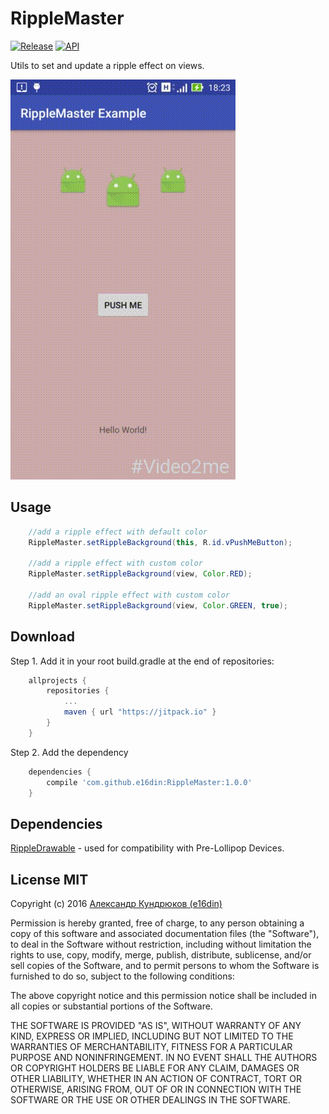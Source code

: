 # RippleMaster
[![Release](https://jitpack.io/v/e16din/RippleMaster.svg)](https://jitpack.io/#e16din/RippleMaster)
[![API](https://img.shields.io/badge/android-15%2B-brightgreen.svg)](https://developer.android.com/about/versions/android-4.0.3.html)

Utils to set and update a ripple effect on views.

![Demo](https://github.com/e16din/RippleMaster/blob/master/demo.gif)

## Usage
```java
    //add a ripple effect with default color
    RippleMaster.setRippleBackground(this, R.id.vPushMeButton);

    //add a ripple effect with custom color
    RippleMaster.setRippleBackground(view, Color.RED);

    //add an oval ripple effect with custom color
    RippleMaster.setRippleBackground(view, Color.GREEN, true);
```

## Download
Step 1. Add it in your root build.gradle at the end of repositories:
```groovy
    allprojects {
        repositories {
            ...
            maven { url "https://jitpack.io" }
        }
    }
```
Step 2. Add the dependency
```groovy
    dependencies {
        compile 'com.github.e16din:RippleMaster:1.0.0'
    }
```

## Dependencies
[RippleDrawable](https://github.com/ozodrukh/RippleDrawable) - used for compatibility with Pre-Lollipop Devices.

## License MIT
Copyright (c) 2016 [Александр Кундрюков (e16din)](http://goo.gl/pzjc8x)

Permission is hereby granted, free of charge, to any person obtaining a copy
of this software and associated documentation files (the "Software"), to deal
in the Software without restriction, including without limitation the rights
to use, copy, modify, merge, publish, distribute, sublicense, and/or sell
copies of the Software, and to permit persons to whom the Software is
furnished to do so, subject to the following conditions:

The above copyright notice and this permission notice shall be included in all
copies or substantial portions of the Software.

THE SOFTWARE IS PROVIDED "AS IS", WITHOUT WARRANTY OF ANY KIND, EXPRESS OR
IMPLIED, INCLUDING BUT NOT LIMITED TO THE WARRANTIES OF MERCHANTABILITY,
FITNESS FOR A PARTICULAR PURPOSE AND NONINFRINGEMENT. IN NO EVENT SHALL THE
AUTHORS OR COPYRIGHT HOLDERS BE LIABLE FOR ANY CLAIM, DAMAGES OR OTHER
LIABILITY, WHETHER IN AN ACTION OF CONTRACT, TORT OR OTHERWISE, ARISING FROM,
OUT OF OR IN CONNECTION WITH THE SOFTWARE OR THE USE OR OTHER DEALINGS IN THE
SOFTWARE.
